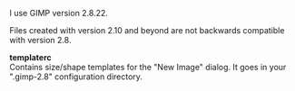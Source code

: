 I use GIMP version 2.8.22.  

Files created with version 2.10 and beyond are not backwards compatible with version 2.8.  

**templaterc**  
Contains size/shape templates for the "New Image" dialog. It goes in your ".gimp-2.8" configuration directory.